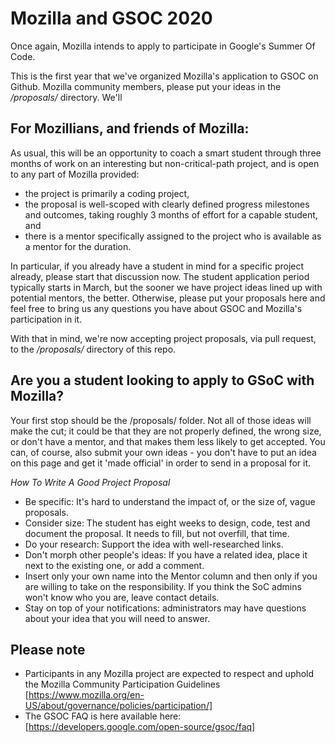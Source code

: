 # Mozilla and GSOC 2020

Once again, Mozilla intends to apply to participate in Google's Summer Of Code.

This is the first year that we've organized Mozilla's application to GSOC on Github. Mozilla community members, please put your ideas in the */proposals/* directory. We'll 

## For Mozillians, and friends of Mozilla:

As usual, this will be an opportunity to coach a smart student through three months of work on an interesting but non-critical-path project, and is open to any part of Mozilla provided: 

* the project is primarily a coding project, 
* the proposal is well-scoped with clearly defined progress milestones and outcomes, taking roughly 3 months of effort for a capable student, and 
* there is a mentor specifically assigned to the project who is available as a mentor for the duration. 

In particular, if you already have a student in mind for a specific project already, please start that discussion now. The student application period typically starts in March, but the sooner we have project ideas lined up with potential mentors, the better. Otherwise, please put your proposals here and feel free to bring us any questions you have about GSOC and Mozilla's participation in it.

With that in mind, we're now accepting project proposals, via pull request, to the */proposals/* directory of this repo.

## Are you a student looking to apply to GSoC with Mozilla? 

Your first stop should be the /proposals/ folder. Not all of those ideas will make the cut; it could be that they are not properly defined, the wrong size, or don't have a mentor, and that makes them less likely to get accepted. You can, of course, also submit your own ideas - you don't have to put an idea on this page and get it 'made official' in order to send in a proposal for it.

*How To Write A Good Project Proposal*

* Be specific: It's hard to understand the impact of, or the size of, vague proposals.
* Consider size: The student has eight weeks to design, code, test and document the proposal. It needs to fill, but not overfill, that time.
* Do your research: Support the idea with well-researched links.
* Don't morph other people's ideas: If you have a related idea, place it next to the existing one, or add a comment. 
* Insert only your own name into the Mentor column and then only if you are willing to take on the responsibility. If you think the SoC admins won't know who you are, leave contact details.
* Stay on top of your notifications: administrators may have questions about your idea that you will need to answer.

## Please note

* Participants in any Mozilla project are expected to respect and uphold the Mozilla Community Participation Guidelines [https://www.mozilla.org/en-US/about/governance/policies/participation/]
* The GSOC FAQ is here available here: [https://developers.google.com/open-source/gsoc/faq]
